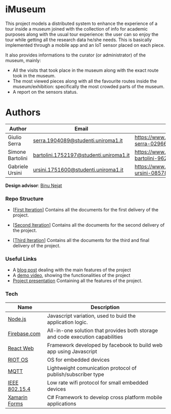 # iMuseum

This project models a distributed system to enhance the experience of a tour inside a museum joined with the collection of info for academic purposes along with the usual tour experience: the user can so enjoy the tour while getting all the research data he/she needs. This is basically implemented through a mobile app and an IoT sensor placed on each piece.

It also provides informations to the curator (or administrator) of the museum, mainly:

- All the visits that took place in the museum along with the exact route took in the museum.
- The most viewed pieces along with all the favourite routes inside the museum/exhibition: specifically the most crowded parts of the museum.
- A report on the sensors status.

# Authors
| Author | Email | Linkedin |
| ------ | ------ |------|
| Giulio Serra| serra.1904089@studenti.uniroma1.it|https://www.linkedin.com/in/giulio-serra-02966b151/ |
| Simone Bartolini| bartolini.1752197@studenti.uniroma1.it|https://www.linkedin.com/in/simone-bartolini-9628561a3 |
| Gabriele Ursini| ursini.1751600@studenti.uniroma1.it|https://www.linkedin.com/in/gabriele-ursini-08578a1a3/ |

**Design advisor**: [Binu Nejat](https://www.linkedin.com/in/binu-nejat-687445108/)


### Repo Structure

* [[First Iteration](https://github.com/Giulio64/IOT2020BigProject/tree/master/First%20Iteration)] Contains all the documents for the first delivery of the project.

* [[Second Iteration](https://github.com/Giulio64/IOT2020BigProject/tree/master/Second%20Iteration)] Contains all the documents for the second delivery of the project.

* [[Third Iteration](https://github.com/Giulio64/IOT2020BigProject/tree/master/Third%20Iteration)] Contains all the documents for the third and final delivery of the project.


### Useful Links

- A [blog post](https://www.linkedin.com/pulse/imuseum-gabriele-ursini/) dealing with the main features of the project
- A [demo video](https://youtu.be/B32XxJVCNIw), showing the functionalities of the project
- [Project presentation](https://github.com/Giulio64/IOT2020BigProject/blob/master/Third%20Iteration/IOT_FINAL_PRESENTATION.pdf) Containing all the features of the project.


### Tech

| Name | Description |
| ------ | ------ |
| [Node.js](https://en.wikipedia.org/wiki/Node.js) | Javascript variation, used to buid the application logic.|
| [Firebase.com](https://firebase.google.com) |All-in-one solution that provides both storage and code execution capabilities|
| [React Web](https://it.reactjs.org) | Framework developed by facebook to build web app using Javascript |
| [RIOT OS](https://riot-os.org) | OS for embedded devices|
| [MQTT](https://mqtt.org) |Lightweight comunication protocol of publish/subscriber type|
| [IEEE 802.15.4](https://it.wikipedia.org/wiki/IEEE_802.15.4) |Low rate wifi protocol for small embedded devices |
| [Xamarin Forms](https://docs.microsoft.com/it-it/xamarin/xamarin-forms/) |C# Framework to develop cross platform mobile applications|
